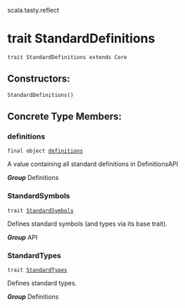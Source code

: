 scala.tasty.reflect
# trait StandardDefinitions

<pre><code class="language-scala" >trait StandardDefinitions extends Core</pre></code>
## Constructors:
<pre><code class="language-scala" >StandardDefinitions()</pre></code>

## Concrete Type Members:
### definitions
<pre><code class="language-scala" >final object <a href="./StandardDefinitions/definitions$.md">definitions</a></pre></code>
A value containing all standard definitions in DefinitionsAPI

***Group*** Definitions

### StandardSymbols
<pre><code class="language-scala" >trait <a href="./StandardDefinitions/StandardSymbols.md">StandardSymbols</a></pre></code>
Defines standard symbols (and types via its base trait).

***Group*** API

### StandardTypes
<pre><code class="language-scala" >trait <a href="./StandardDefinitions/StandardTypes.md">StandardTypes</a></pre></code>
Defines standard types.

***Group*** Definitions

